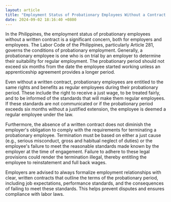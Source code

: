 ```yaml
---
layout: article
title: "Employment Status of Probationary Employees Without a Contract in the Philippines"
date: 2024-09-02 18:16:40 +0800
---
```


<p>In the Philippines, the employment status of probationary employees without a written contract is a significant concern, both for employers and employees. The Labor Code of the Philippines, particularly Article 281, governs the conditions of probationary employment. Generally, a probationary employee is one who is on trial by an employer to determine their suitability for regular employment. The probationary period should not exceed six months from the date the employee started working unless an apprenticeship agreement provides a longer period.</p><p>Even without a written contract, probationary employees are entitled to the same rights and benefits as regular employees during their probationary period. These include the right to receive a just wage, to be treated fairly, and to be informed of the standards that will make them regular employees. If these standards are not communicated or if the probationary period exceeds six months without a justified extension, the employee is deemed a regular employee under the law.</p><p>Furthermore, the absence of a written contract does not diminish the employer's obligation to comply with the requirements for terminating a probationary employee. Termination must be based on either a just cause (e.g., serious misconduct, gross and habitual neglect of duties) or the employee's failure to meet the reasonable standards made known by the employer at the time of engagement. Failure to adhere to these legal provisions could render the termination illegal, thereby entitling the employee to reinstatement and full back wages.</p><p>Employers are advised to always formalize employment relationships with clear, written contracts that outline the terms of the probationary period, including job expectations, performance standards, and the consequences of failing to meet these standards. This helps prevent disputes and ensures compliance with labor laws.</p>